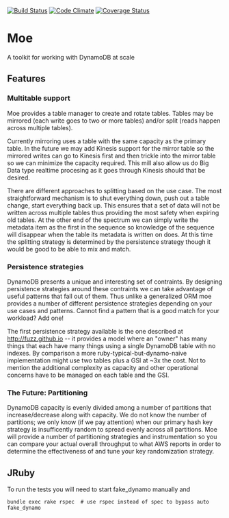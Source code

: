 [![Build Status](https://travis-ci.org/fuzz/moe.png?branch=master)](https://travis-ci.org/fuzz/moe)
[![Code Climate](https://codeclimate.com/github/fuzz/moe.png)](https://codeclimate.com/github/fuzz/moe)
[![Coverage Status](https://coveralls.io/repos/fuzz/moe/badge.png)](https://coveralls.io/r/fuzz/moe)

# Moe

A toolkit for working with DynamoDB at scale

## Features

### Multitable support

Moe provides a table manager to create and rotate tables. Tables may be
mirrored (each write goes to two or more tables) and/or split (reads happen
across multiple tables).

Currently mirroring uses a table with the same capacity as the primary table.
In the future we may add Kinesis support for the mirror table so the mirrored
writes can go to Kinesis first and then trickle into the mirror table so we can
minimize the capacity required. This mill also allow us do Big Data type
realtime procesing as it goes through Kinesis should that be desired. 

There are different approaches to splitting based on the use case. The most
straightforward mechanism is to shut everything down, push out a table change,
start everything back up. This ensures that a set of data will not be written
across multiple tables thus providing the most safety when expiring old tables.
At the other end of the spectrum we can simply write the metadata item as the
first in the sequence so knowledge of the sequence will disappear when the
table its metadata is written on does. At this time the splitting strategy is
determined by the persistence strategy though it would be good to be able to
mix and match.

### Persistence strategies

DynamoDB presents a unique and interesting set of contraints. By designing
persistence strategies around these contraints we can take advantage of useful
patterns that fall out of them. Thus unlike a generalized ORM moe provides a
number of different persistence strategies depending on your use cases and
patterns. Cannot find a pattern that is a good match for your workload? Add
one!

The first persistence strategy available is the one described at
http://fuzz.github.io -- it provides a model where an "owner" has many things
that each have many things using a single DynamoDB table with no indexes. By
comparison a more ruby-typical-but-dynamo-naive implementation might use two
tables plus a GSI at ~3x the cost. Not to mention the additional complexity as
capacity and other operational concerns have to be managed on each table and
the GSI.

### The Future: Partitioning

DynamoDB capacity is evenly divided among a number of partitions that
increase/decrease along with capacity. We do not know the number of partitions;
we only know (if we pay attention) when our primary hash key strategy is
insufficently random to spread evenly across all partitions. Moe will provide a
number of partitioning strategies and instrumentation so you can compare your
actual overall throughput to what AWS reports in order to determine the
effectiveness of and tune your key randomization strategy.

## JRuby

To run the tests you will need to start fake_dynamo manually and

```
bundle exec rake rspec  # use rspec instead of spec to bypass auto fake_dynamo
```
